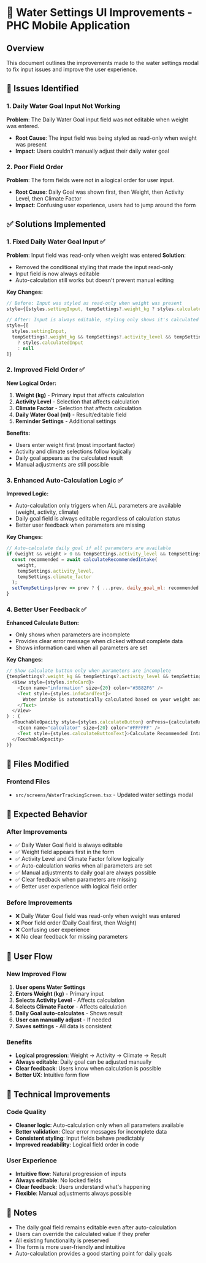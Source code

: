 # 🔧 Water Settings UI Improvements - PHC Mobile Application

## Overview
This document outlines the improvements made to the water settings modal to fix input issues and improve the user experience.

## 🚨 Issues Identified

### 1. Daily Water Goal Input Not Working
**Problem**: The Daily Water Goal input field was not editable when weight was entered.
- **Root Cause**: The input field was being styled as read-only when weight was present
- **Impact**: Users couldn't manually adjust their daily water goal

### 2. Poor Field Order
**Problem**: The form fields were not in a logical order for user input.
- **Root Cause**: Daily Goal was shown first, then Weight, then Activity Level, then Climate Factor
- **Impact**: Confusing user experience, users had to jump around the form

## ✅ Solutions Implemented

### 1. Fixed Daily Water Goal Input ✅

**Problem**: Input field was read-only when weight was entered
**Solution**: 
- Removed the conditional styling that made the input read-only
- Input field is now always editable
- Auto-calculation still works but doesn't prevent manual editing

**Key Changes:**
```javascript
// Before: Input was styled as read-only when weight was present
style={[styles.settingInput, tempSettings?.weight_kg ? styles.calculatedInput : null]}

// After: Input is always editable, styling only shows it's calculated
style={[
  styles.settingInput, 
  tempSettings?.weight_kg && tempSettings?.activity_level && tempSettings?.climate_factor 
    ? styles.calculatedInput 
    : null
]}
```

### 2. Improved Field Order ✅

**New Logical Order:**
1. **Weight (kg)** - Primary input that affects calculation
2. **Activity Level** - Selection that affects calculation
3. **Climate Factor** - Selection that affects calculation
4. **Daily Water Goal (ml)** - Result/editable field
5. **Reminder Settings** - Additional settings

**Benefits:**
- Users enter weight first (most important factor)
- Activity and climate selections follow logically
- Daily goal appears as the calculated result
- Manual adjustments are still possible

### 3. Enhanced Auto-Calculation Logic ✅

**Improved Logic:**
- Auto-calculation only triggers when ALL parameters are available (weight, activity, climate)
- Daily goal field is always editable regardless of calculation status
- Better user feedback when parameters are missing

**Key Changes:**
```javascript
// Auto-calculate daily goal if all parameters are available
if (weight && weight > 0 && tempSettings.activity_level && tempSettings.climate_factor) {
  const recommended = await calculateRecommendedIntake(
    weight,
    tempSettings.activity_level,
    tempSettings.climate_factor
  );
  setTempSettings(prev => prev ? { ...prev, daily_goal_ml: recommended } : null);
}
```

### 4. Better User Feedback ✅

**Enhanced Calculate Button:**
- Only shows when parameters are incomplete
- Provides clear error message when clicked without complete data
- Shows information card when all parameters are set

**Key Changes:**
```javascript
// Show calculate button only when parameters are incomplete
{tempSettings?.weight_kg && tempSettings?.activity_level && tempSettings?.climate_factor ? (
  <View style={styles.infoCard}>
    <Icon name="information" size={20} color="#3B82F6" />
    <Text style={styles.infoCardText}>
      Water intake is automatically calculated based on your weight and settings
    </Text>
  </View>
) : (
  <TouchableOpacity style={styles.calculateButton} onPress={calculateRecommended}>
    <Icon name="calculator" size={20} color="#FFFFFF" />
    <Text style={styles.calculateButtonText}>Calculate Recommended Intake</Text>
  </TouchableOpacity>
)}
```

## 📁 Files Modified

### Frontend Files
- `src/screens/WaterTrackingScreen.tsx` - Updated water settings modal

## 🎯 Expected Behavior

### After Improvements
- ✅ Daily Water Goal field is always editable
- ✅ Weight field appears first in the form
- ✅ Activity Level and Climate Factor follow logically
- ✅ Auto-calculation works when all parameters are set
- ✅ Manual adjustments to daily goal are always possible
- ✅ Clear feedback when parameters are missing
- ✅ Better user experience with logical field order

### Before Improvements
- ❌ Daily Water Goal field was read-only when weight was entered
- ❌ Poor field order (Daily Goal first, then Weight)
- ❌ Confusing user experience
- ❌ No clear feedback for missing parameters

## 🔄 User Flow

### New Improved Flow
1. **User opens Water Settings**
2. **Enters Weight (kg)** - Primary input
3. **Selects Activity Level** - Affects calculation
4. **Selects Climate Factor** - Affects calculation
5. **Daily Goal auto-calculates** - Shows result
6. **User can manually adjust** - If needed
7. **Saves settings** - All data is consistent

### Benefits
- **Logical progression**: Weight → Activity → Climate → Result
- **Always editable**: Daily goal can be adjusted manually
- **Clear feedback**: Users know when calculation is possible
- **Better UX**: Intuitive form flow

## 🚀 Technical Improvements

### Code Quality
- **Cleaner logic**: Auto-calculation only when all parameters available
- **Better validation**: Clear error messages for incomplete data
- **Consistent styling**: Input fields behave predictably
- **Improved readability**: Logical field order in code

### User Experience
- **Intuitive flow**: Natural progression of inputs
- **Always editable**: No locked fields
- **Clear feedback**: Users understand what's happening
- **Flexible**: Manual adjustments always possible

## 📝 Notes

- The daily goal field remains editable even after auto-calculation
- Users can override the calculated value if they prefer
- All existing functionality is preserved
- The form is more user-friendly and intuitive
- Auto-calculation provides a good starting point for daily goals 